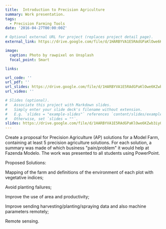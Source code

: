 ```yaml
---
title:  Introduction to Precision Agriculture
summary: Work presentation. 
tags:
  - Precision Farming Tools
date: '2016-04-27T00:00:00Z'

# Optional external URL for project (replaces project detail page).
external_link: https://drive.google.com/file/d/1HARBYVA1E5RAdGPaKlOwe6KZwb3iyQqT/view?usp=sharing

image:
  caption: Photo by rawpixel on Unsplash
  focal_point: Smart

links:

url_code: ''
url_pdf: ''
url_slides: https://drive.google.com/file/d/1HARBYVA1E5RAdGPaKlOwe6KZwb3iyQqT/view?usp=sharing
url_video: ''

# Slides (optional).
#   Associate this project with Markdown slides.
#   Simply enter your slide deck's filename without extension.
#   E.g. `slides = "example-slides"` references `content/slides/example-slides.md`.
#   Otherwise, set `slides = ""`.
slides: https://drive.google.com/file/d/1HARBYVA1E5RAdGPaKlOwe6KZwb3iyQqT/view?usp=sharing
---
```


Create a proposal for Precision Agriculture (AP) solutions for a Model Farm, containing at least 5 precision agriculture solutions. For each solution, a summary was made of which business "pain/problem" it would help at Fazenda Modelo.
The work was presented to all students using PowerPoint.

Proposed Solutions:

Mapping of the farm and definitions of the environment of each plot with vegetative indices;

Avoid planting failures;

Improve the use of area and productivity;

Improve sending harvesting/planting/spraying data and also machine parameters remotely;

Remote sensing.
